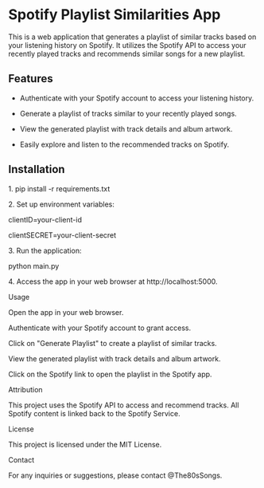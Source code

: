 # Spotify Playlist Similarities App

This is a web application that generates a playlist of similar tracks based on your listening history on Spotify. It utilizes the Spotify API to access your recently played tracks and recommends similar songs for a new playlist.

## Features

- Authenticate with your Spotify account to access your listening history.

- Generate a playlist of tracks similar to your recently played songs.

- View the generated playlist with track details and album artwork.

- Easily explore and listen to the recommended tracks on Spotify.

## Installation

1\. pip install -r requirements.txt

2\. Set up environment variables:

clientID=your-client-id

clientSECRET=your-client-secret

3\. Run the application:

python main.py

4\. Access the app in your web browser at http://localhost:5000.

Usage

Open the app in your web browser.

Authenticate with your Spotify account to grant access.

Click on "Generate Playlist" to create a playlist of similar tracks.

View the generated playlist with track details and album artwork.

Click on the Spotify link to open the playlist in the Spotify app.

Attribution

This project uses the Spotify API to access and recommend tracks. All Spotify content is linked back to the Spotify Service.

License

This project is licensed under the MIT License.

Contact

For any inquiries or suggestions, please contact @The80sSongs.
